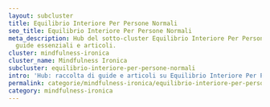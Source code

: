 ```yaml
---
layout: subcluster
title: Equilibrio Interiore Per Persone Normali
seo_title: Equilibrio Interiore Per Persone Normali
meta_description: Hub del sotto-cluster Equilibrio Interiore Per Persone Normali —
  guide essenziali e articoli.
cluster: mindfulness-ironica
cluster_name: Mindfulness Ironica
subcluster: equilibrio-interiore-per-persone-normali
intro: 'Hub: raccolta di guide e articoli su Equilibrio Interiore Per Persone Normali.'
permalink: categorie/mindfulness-ironica/equilibrio-interiore-per-persone-normali/
category: mindfulness-ironica
---
```


